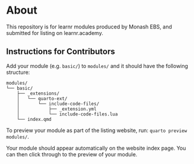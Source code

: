 # About

This repository is for learnr modules produced by Monash EBS, and submitted for listing on learnr.academy.

## Instructions for Contributors

Add your module (e.g. `basic/`) to `modules/` and it should have the following structure:

```
modules/
└── basic/
    ├── _extensions/
    │   └── quarto-ext/
    │       └── include-code-files/
    │           ├── _extension.yml
    │           └── include-code-files.lua
    └── index.qmd
```

To preview your module as part of the listing website, run: `quarto preview modules/`.

Your module should appear automatically on the website index page. You can then click through to the preview of your module.